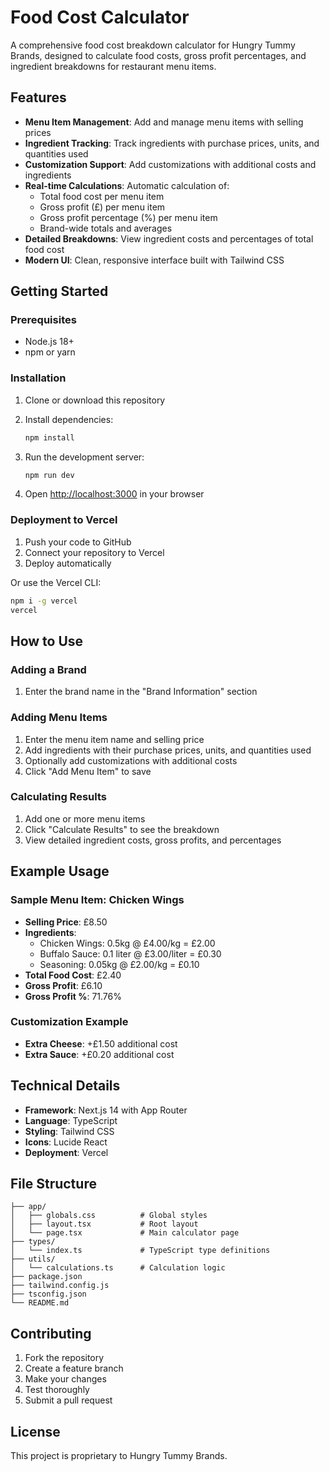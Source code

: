 # Food Cost Calculator

A comprehensive food cost breakdown calculator for Hungry Tummy Brands, designed to calculate food costs, gross profit percentages, and ingredient breakdowns for restaurant menu items.

## Features

- **Menu Item Management**: Add and manage menu items with selling prices
- **Ingredient Tracking**: Track ingredients with purchase prices, units, and quantities used
- **Customization Support**: Add customizations with additional costs and ingredients
- **Real-time Calculations**: Automatic calculation of:
  - Total food cost per menu item
  - Gross profit (£) per menu item
  - Gross profit percentage (%) per menu item
  - Brand-wide totals and averages
- **Detailed Breakdowns**: View ingredient costs and percentages of total food cost
- **Modern UI**: Clean, responsive interface built with Tailwind CSS

## Getting Started

### Prerequisites

- Node.js 18+ 
- npm or yarn

### Installation

1. Clone or download this repository
2. Install dependencies:
   ```bash
   npm install
   ```

3. Run the development server:
   ```bash
   npm run dev
   ```

4. Open [http://localhost:3000](http://localhost:3000) in your browser

### Deployment to Vercel

1. Push your code to GitHub
2. Connect your repository to Vercel
3. Deploy automatically

Or use the Vercel CLI:
```bash
npm i -g vercel
vercel
```

## How to Use

### Adding a Brand
1. Enter the brand name in the "Brand Information" section

### Adding Menu Items
1. Enter the menu item name and selling price
2. Add ingredients with their purchase prices, units, and quantities used
3. Optionally add customizations with additional costs
4. Click "Add Menu Item" to save

### Calculating Results
1. Add one or more menu items
2. Click "Calculate Results" to see the breakdown
3. View detailed ingredient costs, gross profits, and percentages

## Example Usage

### Sample Menu Item: Chicken Wings
- **Selling Price**: £8.50
- **Ingredients**:
  - Chicken Wings: 0.5kg @ £4.00/kg = £2.00
  - Buffalo Sauce: 0.1 liter @ £3.00/liter = £0.30
  - Seasoning: 0.05kg @ £2.00/kg = £0.10
- **Total Food Cost**: £2.40
- **Gross Profit**: £6.10
- **Gross Profit %**: 71.76%

### Customization Example
- **Extra Cheese**: +£1.50 additional cost
- **Extra Sauce**: +£0.20 additional cost

## Technical Details

- **Framework**: Next.js 14 with App Router
- **Language**: TypeScript
- **Styling**: Tailwind CSS
- **Icons**: Lucide React
- **Deployment**: Vercel

## File Structure

```
├── app/
│   ├── globals.css          # Global styles
│   ├── layout.tsx           # Root layout
│   └── page.tsx             # Main calculator page
├── types/
│   └── index.ts             # TypeScript type definitions
├── utils/
│   └── calculations.ts      # Calculation logic
├── package.json
├── tailwind.config.js
├── tsconfig.json
└── README.md
```

## Contributing

1. Fork the repository
2. Create a feature branch
3. Make your changes
4. Test thoroughly
5. Submit a pull request

## License

This project is proprietary to Hungry Tummy Brands.
